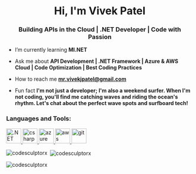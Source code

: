 <h1 align="center">Hi, I'm Vivek Patel</h1>
<h3 align="center">Building APIs in the Cloud | .NET Developer | Code with Passion</h3>



- I’m currently learning **Ml.NET**

- Ask me about **API Development | .NET Framework | Azure & AWS Cloud | Code Optimization | Best Coding Practices**

- How to reach me **mr.vivekjpatel@gmail.com**

- Fun fact **I'm not just a developer; I'm also a weekend surfer. When I'm not coding, you'll find me catching waves and riding the ocean's rhythm. Let's chat about the perfect wave spots and surfboard tech!**

<h3 align="left">Languages and Tools:</h3>
<p align="left">
<a href="https://azure.microsoft.com/en-in/" target="_blank" rel="noreferrer"> <img src="https://encrypted-tbn0.gstatic.com/images?q=tbn:ANd9GcTCNXWBzQJSGS7ZAEWocy9g3Gv8RURQ3-ZGQOdzaYfcUoINd0PGbktZGUn60KBcFqfRxVE" alt=".NET Core" width="40" height="40"/> </a> <a href="https://www.w3schools.com/cs/" target="_blank" rel="noreferrer"> <img src="https://e7.pngegg.com/pngimages/328/221/png-clipart-c-programming-language-logo-microsoft-visual-studio-net-framework-javascript-icon-purple-logo.png" alt="csharp" width="40" height="40"/> </a><a href="https://azure.microsoft.com/en-in/" target="_blank" rel="noreferrer"> <img src="https://www.vectorlogo.zone/logos/microsoft_azure/microsoft_azure-icon.svg" alt="azure" width="40" height="40"/> </a>
<a href="https://aws.amazon.com" target="_blank" rel="noreferrer"> <img src="https://www.vectorlogo.zone/logos/amazon_aws/amazon_aws-ar21.svg" alt="aws" width="40" height="40"/> </a>  <a href="https://git-scm.com/" target="_blank" rel="noreferrer"> <img src="https://www.vectorlogo.zone/logos/git-scm/git-scm-icon.svg" alt="git" width="40" height="40"/> </a> </p>

<p><img align="left" src="https://github-readme-stats.vercel.app/api/top-langs?username=CodeSculptorX&show_icons=true&locale=en&layout=compact" alt="codesculptorx" /></p>

<p>&nbsp;<img align="center" src="https://github-readme-stats.vercel.app/api?username=CodeSculptorX&show_icons=true&locale=en" alt="codesculptorx" /></p>

<p><img align="center" src="https://github-readme-streak-stats.herokuapp.com/?user=CodeSculptorX&" alt="codesculptorx" /></p>
